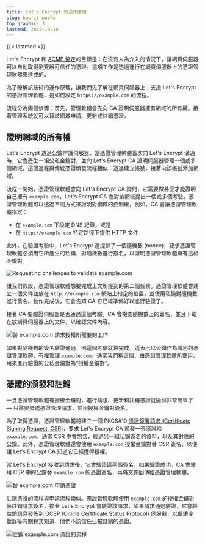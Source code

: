 ```yaml
---
title: Let's Encrypt 的運作原理
slug: how-it-works
top_graphic: 3
lastmod: 2019-10-18
---
```


{{< lastmod >}}

Let's Encrypt 和 [ACME 協定](https://tools.ietf.org/html/rfc8555)的目標是：在沒有人為介入的情況下，讓網頁伺服器可以自動取得瀏覽器可信任的憑證。這項工作是透過運行在網頁伺服器上的憑證管理軟體來達成的。

為了瞭解該技術的運作原理，讓我們先了解在網頁伺服器上；支援 Let's Encrypt 的憑證管理軟體，是如何設定 `https://example.com` 的流程。

流程分為兩個步驟：首先，管理軟體會先向 CA 證明伺服器擁有網域的所有權。接著管理系統就可以替該網域申請、更新或註銷憑證。

## 證明網域的所有權

Let's Encrypt 透過公鑰辨識伺服器。當憑證管理軟體首次向 Let's Encrypt 溝通時，它會產生一組公私金鑰對，並向 Let's Encrypt CA 證明伺服器管理一個或多個網域。這個過程與傳統憑證頒發流程相似：透過建立帳號，接著向該帳號添加網域。

流程一開始，憑證管理軟體會向 Let's Encrypt CA 詢問，它需要做甚麼才能證明自己擁有 `example.com`。Let's Encrypt CA 會對該網域提出一個或多個考驗。憑證管理軟體可以透過不同方式來證明對網域的控制權，例如，CA 會讓憑證管理軟體指定：

* 在 `example.com` 下設定 DNS 紀錄，或是
* 在 `http://example.com` 特定路徑下提供 HTTP 文件

此外，在驗證考驗中，Let's Encrypt 還提供了一個隨機數 (nonce)，要求憑證管理軟體必須用它所產生的私鑰，對隨機數進行簽名，以證明憑證管理軟體擁有這組金鑰對。

<div class="howitworks-figure">
<img alt="Requesting challenges to validate example.com"
     src="/images/howitworks_challenge.png"/>
</div>

讓我們假設，憑證管理軟體想要完成上文所提到的第二個任務。憑證管理軟體會建立一個文件並放在 `http://example.com` 網站上指定的位置，並使用私鑰對隨機數進行簽名。動作完成後，它會告知 CA 它已經準備好以進行驗證了。

接著 CA 要驗證伺服器是否通過這個考驗。CA 會檢查隨機數上的簽名，並且下載在放網頁伺服器上的文件，以確認文件內容。

<div class="howitworks-figure">
<img alt="替 example.com 請求授權所需要的工作"
     src="/images/howitworks_authorization.png"/>
</div>

如果對隨機數的簽名驗證通過，則這個考驗就算完成。這表示以公鑰作為識別的憑證管理軟體，有權管理 `example.com`。通常我們稱這個，由憑證管理軟體所使用，用來進行驗證的公私金鑰對為“授權金鑰對”。


## 憑證的頒發和註銷

一旦憑證管理軟體有授權金鑰對，進行請求、更新和註銷憑證就變得非常簡單了 — 只需要發送憑證管理請求，並用授權金鑰對簽名。

為了取得憑證，憑證管理軟體將建立一個 PKCS#10 [憑證簽署請求 (Certificate Signing Request, CSR)](https://tools.ietf.org/html/rfc2986)，要求 Let's Encrypt CA 頒發一張憑證給 `example.com`。通常 CSR 中會包含，經過另一組私鑰簽名的資料，以及其對應的公鑰。此外，憑證管理軟體還會使用 `example.com` 授權金鑰對替 CSR 簽名，以便讓 Let's Encrypt CA 知道它已經獲得授權。

當 Let's Encrypt 接收到請求後，它會驗證這兩個簽名。如果驗證成功，CA 會使用 CSR 中的公鑰替 `example.com` 的憑證簽名，再將文件回傳給憑證管理軟體。

<div class="howitworks-figure">
<img alt="替 example.com 申請憑證"
     src="/images/howitworks_certificate.png"/>
</div>

註銷憑證的流程與申請流程類似。憑證管理軟體使用 `example.com` 的授權金鑰對替註銷請求簽名，接著 Let's Encrypt 會驗證該請求，如果請求通過驗證，它會將註銷訊息發佈到 OCSP (Online Certificate Status Protocol) 伺服器，以便讓瀏覽器等有關程式知道，他們不該信任已被註銷的憑證。

<div class="howitworks-figure">
<img alt="註銷 example.com 憑證的流程"
     src="/images/howitworks_revocation.png"/>
</div>

